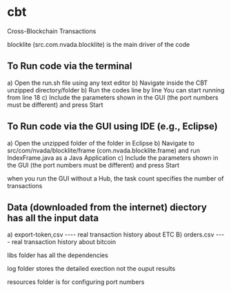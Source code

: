 # cbt
Cross-Blockchain Transactions

blocklite (src.com.nvada.blocklite) is the main driver of the code

## To Run code via the terminal
a) Open the run.sh file using any text editor
b) Navigate inside the CBT unzipped directory/folder
b) Run the codes line by line
   You can start running from line 18
c) Include the parameters shown in the GUI (the port numbers must be different) and press Start

## To Run code via the GUI using IDE (e.g., Eclipse)
a) Open the unzipped folder of the folder in Eclipse
b) Navigate to src/com/nvada/blocklite/frame (com.nvada.blocklite.frame) and run IndexFrame.java as a Java Application
c) Include the parameters shown in the GUI (the port numbers must be different) and press Start

when you run the GUI without a Hub, the task count specifies the number of transactions

## Data (downloaded from the internet) diectory has all the input data
a) export-token,csv ---- real transaction history about ETC
B) orders.csv ---- real transaction history about bitcoin

libs folder has all the dependencies

log folder stores the detailed exection not the ouput results

resources folder is for configuring port numbers
